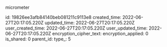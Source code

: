 micrometer

id: 19826ee3afb84140beb081211c9113e8
created_time: 2022-06-27T20:17:05.220Z
updated_time: 2022-06-27T20:17:05.220Z
user_created_time: 2022-06-27T20:17:05.220Z
user_updated_time: 2022-06-27T20:17:05.220Z
encryption_cipher_text: 
encryption_applied: 0
is_shared: 0
parent_id: 
type_: 5